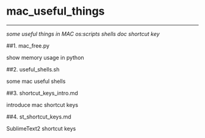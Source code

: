 # mac_useful_things

----

*some useful things in MAC os:scripts shells doc shortcut key*

##1. mac_free.py

show memory usage in python

##2. useful_shells.sh

some mac useful shells

##3. shortcut_keys_intro.md

introduce mac shortcut keys

##4. st_shortcut_keys.md

SublimeText2 shortcut keys
